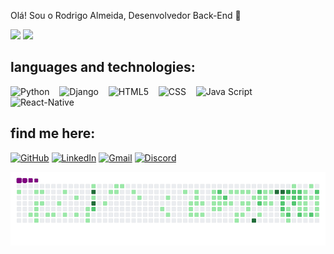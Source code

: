  Olá! Sou o Rodrigo Almeida, Desenvolvedor Back-End 👋


<div>
<img height='250px' src='https://github-readme-stats.vercel.app/api?username=lordrodrigoo&theme=transparent&show_icons=true' > 
<img height='250px 'src='https://github-readme-stats.vercel.app/api/top-langs/?username=lordrodrigoo&theme=transparent&show_icons=true&hide_progess=true' > 
</div>

## languages and technologies:

<span>
  <img alt="Python" height="60" width="60" src="https://cdn.jsdelivr.net/gh/devicons/devicon@latest/icons/python/python-original.svg">
  &nbsp;&nbsp;
  <img alt="Django" height="60" width="60" src="https://cdn.jsdelivr.net/gh/devicons/devicon@latest/icons/django/django-plain.svg">
  &nbsp;&nbsp;
  <img alt="HTML5" height="60" width="60" src="https://cdn.jsdelivr.net/gh/devicons/devicon@latest/icons/html5/html5-original.svg">
  &nbsp;&nbsp;
  <img alt="CSS" height="60" width="60" src="https://cdn.jsdelivr.net/gh/devicons/devicon@latest/icons/css3/css3-original.svg">
  &nbsp;&nbsp;
  <img alt="Java Script" height="60" width="60" src="https://cdn.jsdelivr.net/gh/devicons/devicon@latest/icons/javascript/javascript-original.svg">
  &nbsp;&nbsp;
  <img alt="React-Native" height="60" width="60" src="https://cdn.jsdelivr.net/gh/devicons/devicon@latest/icons/react/react-original.svg">
  &nbsp;&nbsp;
  
</span>


## find me here:

[![GitHub](https://img.shields.io/badge/GitHub-000?style=for-the-badge&logo=github&logoColor=white)](https://github.com/lordrodrigoo)
[![LinkedIn](https://img.shields.io/badge/LinkedIn-0077B5?style=for-the-badge&logo=linkedin&logoColor=white)](https://www.linkedin.com/in/rodrigo-almeida-barros-27381b238/)
[![Gmail](https://img.shields.io/badge/Gmail-D14836?style=for-the-badge&logo=gmail&logoColor=white)](mailto:rodrigog3wconcept@gmmail.com)
[![Discord](https://img.shields.io/badge/Discord-5865F2?style=for-the-badge&logo=discord&logoColor=white)](https://discordapp.com/users/523888912737894413)

![snake gif](https://github.com/lordrodrigoo/lordrodrigoo/blob/output/github-contribution-grid-snake.gif)


